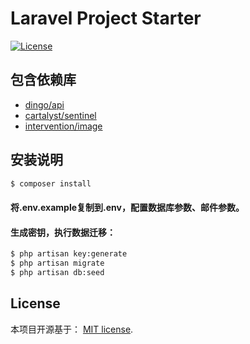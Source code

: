 # Laravel Project Starter

[![License](https://poser.pugx.org/laravel/framework/license.svg)](https://packagist.org/packages/laravel/framework)

## 包含依赖库
- [dingo/api](https://github.com/dingo/api)
- [cartalyst/sentinel](https://github.com/cartalyst/sentinel)
- [intervention/image](https://github.com/Intervention/image)

## 安装说明

```bash
$ composer install
```
#### 将.env.example复制到.env，配置数据库参数、邮件参数。
#### 生成密钥，执行数据迁移：

```bash
$ php artisan key:generate
$ php artisan migrate
$ php artisan db:seed
```

## License

本项目开源基于： [MIT license](http://opensource.org/licenses/MIT).
